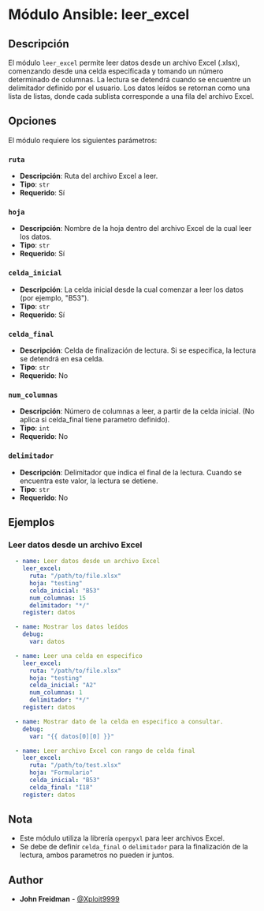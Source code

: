 # Módulo Ansible: leer_excel

## Descripción
El módulo `leer_excel` permite leer datos desde un archivo Excel (.xlsx), comenzando desde una celda especificada y tomando un número determinado de columnas. La lectura se detendrá cuando se encuentre un delimitador definido por el usuario. Los datos leídos se retornan como una lista de listas, donde cada sublista corresponde a una fila del archivo Excel.

## Opciones
El módulo requiere los siguientes parámetros:

### `ruta`
- **Descripción**: Ruta del archivo Excel a leer.
- **Tipo**: `str`
- **Requerido**: Sí

### `hoja`
- **Descripción**: Nombre de la hoja dentro del archivo Excel de la cual leer los datos.
- **Tipo**: `str`
- **Requerido**: Sí

### `celda_inicial`
- **Descripción**: La celda inicial desde la cual comenzar a leer los datos (por ejemplo, "B53").
- **Tipo**: `str`
- **Requerido**: Sí

### `celda_final`
- **Descripción**: Celda de finalización de lectura. Si se especifica, la lectura se detendrá en esa celda. 
- **Tipo**: `str`
- **Requerido**: No


### `num_columnas`
- **Descripción**: Número de columnas a leer, a partir de la celda inicial. (No aplica si celda_final tiene parametro definido).
- **Tipo**: `int`
- **Requerido**: No

### `delimitador`
- **Descripción**: Delimitador que indica el final de la lectura. Cuando se encuentra este valor, la lectura se detiene.
- **Tipo**: `str`
- **Requerido**: No

## Ejemplos

### Leer datos desde un archivo Excel
```yaml
  - name: Leer datos desde un archivo Excel
    leer_excel:
      ruta: "/path/to/file.xlsx"
      hoja: "testing"
      celda_inicial: "B53"
      num_columnas: 15
      delimitador: "*/"
    register: datos

  - name: Mostrar los datos leídos
    debug:
      var: datos

  - name: Leer una celda en especifico
    leer_excel:
      ruta: "/path/to/file.xlsx"
      hoja: "testing"
      celda_inicial: "A2"
      num_columnas: 1
      delimitador: "*/"
    register: datos

  - name: Mostrar dato de la celda en especifico a consultar.
    debug:
      var: "{{ datos[0][0] }}"

  - name: Leer archivo Excel con rango de celda final
    leer_excel:
      ruta: "/path/to/test.xlsx"
      hoja: "Formulario"
      celda_inicial: "B53"
      celda_final: "I18"
    register: datos
```
## Nota

- Este módulo utiliza la librería `openpyxl` para leer archivos Excel.
- Se debe de definir `celda_final` o `delimitador` para la finalización de la lectura, ambos parametros no pueden ir juntos.

## Author

- **John Freidman** - [@Xploit9999](https://github.com/Xploit9999)
